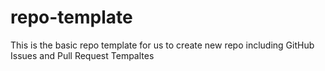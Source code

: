 # repo-template
This is the basic repo template for us to create new repo including GitHub Issues and Pull Request Tempaltes
